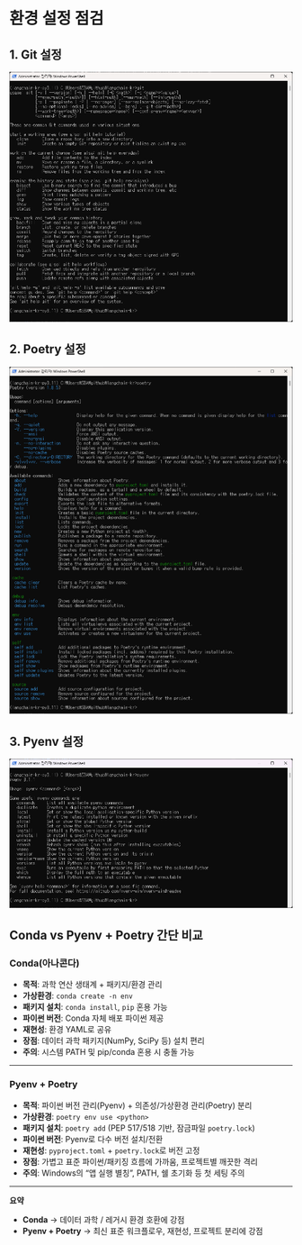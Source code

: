 # 환경 설정 점검

## 1. Git 설정
![Git 설정](./images/git.png)

## 2. Poetry 설정
![Poetry 설정](./images/poetry.png)

## 3. Pyenv 설정
![Pyenv 설정](./images/pyenv.png)

## Conda vs Pyenv + Poetry 간단 비교

### Conda(아나콘다)
- **목적**: 과학 연산 생태계 + 패키지/환경 관리
- **가상환경**: `conda create -n env`
- **패키지 설치**: `conda install`, `pip` 혼용 가능
- **파이썬 버전**: Conda 자체 배포 파이썬 제공
- **재현성**: 환경 YAML로 공유
- **장점**: 데이터 과학 패키지(NumPy, SciPy 등) 설치 편리
- **주의**: 시스템 PATH 및 pip/conda 혼용 시 충돌 가능

---

### Pyenv + Poetry
- **목적**: 파이썬 버전 관리(Pyenv) + 의존성/가상환경 관리(Poetry) 분리
- **가상환경**: `poetry env use <python>`
- **패키지 설치**: `poetry add` (PEP 517/518 기반, 잠금파일 `poetry.lock`)
- **파이썬 버전**: Pyenv로 다수 버전 설치/전환
- **재현성**: `pyproject.toml` + `poetry.lock`로 버전 고정
- **장점**: 가볍고 표준 파이썬/패키징 흐름에 가까움, 프로젝트별 깨끗한 격리
- **주의**: Windows의 “앱 실행 별칭”, PATH, 쉘 초기화 등 첫 세팅 주의

---

**요약**
- **Conda** → 데이터 과학 / 레거시 환경 호환에 강점  
- **Pyenv + Poetry** → 최신 표준 워크플로우, 재현성, 프로젝트 분리에 강점
